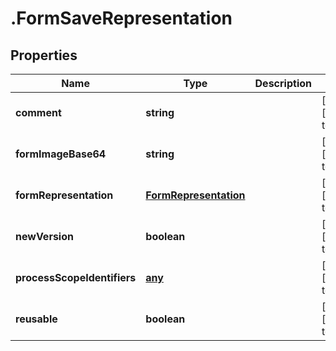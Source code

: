 # .FormSaveRepresentation

## Properties
Name | Type | Description | Notes
------------ | ------------- | ------------- | -------------
**comment** | **string** |  | [optional] [default to null]
**formImageBase64** | **string** |  | [optional] [default to null]
**formRepresentation** | [**FormRepresentation**](FormRepresentation.md) |  | [optional] [default to null]
**newVersion** | **boolean** |  | [optional] [default to null]
**processScopeIdentifiers** | [**any**](ProcessScopeIdentifierRepresentation.md) |  | [optional] [default to null]
**reusable** | **boolean** |  | [optional] [default to null]


